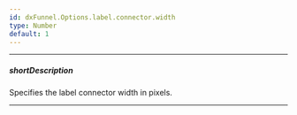 ```yaml
---
id: dxFunnel.Options.label.connector.width
type: Number
default: 1
---
```

---
##### shortDescription
Specifies the label connector width in pixels.

---

